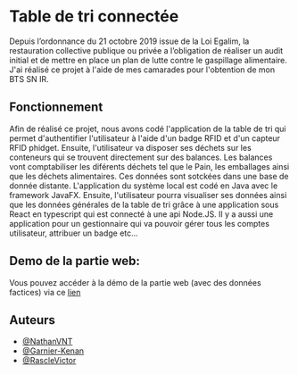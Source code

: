 
# Table de tri connectée


Depuis l’ordonnance du 21 octobre 2019 issue de la Loi Egalim, la restauration collective publique ou privée a l’obligation de réaliser un audit initial et de mettre en place un plan de lutte contre le gaspillage alimentaire. J'ai réalisé ce projet à l'aide de mes camarades pour l'obtention de mon BTS SN IR.


## Fonctionnement

Afin de réalisé ce projet, nous avons codé l'application de la table de tri qui permet d'authentifier l'utilisateur à l'aide d'un badge RFID et d'un capteur RFID phidget. Ensuite, l'utilisateur va disposer ses déchets sur les conteneurs qui se trouvent directement sur des balances. Les balances vont comptabiliser les diférents déchets tel que le Pain, les emballages ainsi que les déchets alimentaires. Ces données sont sotckées dans une base de donnée distante. L'application du système local est codé en Java avec le framework JavaFX. Ensuite, l'utilisateur pourra visualiser ses données ainsi que les données générales de la table de tri grâce à une application sous React en typescript qui est connecté à une api Node.JS. Il y a aussi une application pour un gestionnaire qui va pouvoir gérer tous les comptes utilisateur, attribuer un badge etc...

## Demo de la partie web:
Vous pouvez accéder à la démo de la partie web (avec des données factices) via ce [lien](https://demo-table-de-tri.nathanvernet.fr)


## Auteurs

- [@NathanVNT](https://github.com/NathanVNT)
- [@Garnier-Kenan](https://github.com/Garnier-Kenan)
- [@RascleVictor](https://github.com/RascleVictor)

